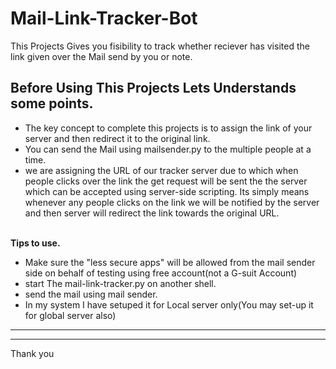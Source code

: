 # Mail-Link-Tracker-Bot
This Projects Gives you fisibility to track whether reciever has visited the link given over the Mail send by you or note.
## Before Using This Projects Lets Understands some points.
<ul>
<li>The key concept to complete this projects is to assign the link of your server and then redirect it to the original link.</li>
  <li>You can send the Mail using mailsender.py to the multiple people at a time.</li>
<li>we are assigning the URL of our tracker server due to which when people clicks over the link the get request will be sent the the server which can be accepted using server-side scripting. Its simply means whenever any people clicks on the link we will be notified by the server and then server will redirect the link towards the original URL.</li></ul>
<br><strong>Tips to use.</strong>
<ul><li>Make sure the "less secure apps" will be allowed from the mail sender side on behalf of testing using free account(not a G-suit Account)</li>
 <li>start The mail-link-tracker.py on another shell.</li>
  <li>send the mail using mail sender.</li>
<li>In my system I have setuped it for Local server only(You may set-up it for global server also)</li></ul>
<hr>
<hr>
Thank you

